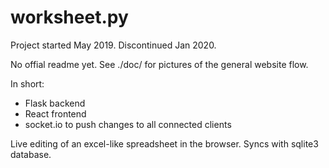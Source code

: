 # worksheet.py

Project started May 2019. Discontinued Jan 2020.

No offial readme yet. See ./doc/ for pictures of the general website flow.

In short:
  - Flask backend
  - React frontend
  - socket.io to push changes to all connected clients

Live editing of an excel-like spreadsheet in the browser. Syncs with sqlite3 database.
